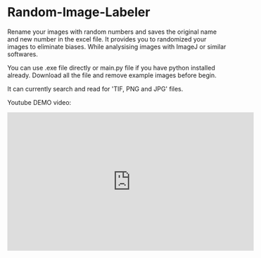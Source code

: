 # Random-Image-Labeler
Rename your images with random numbers and saves the original name and new number in the excel file. It provides you to randomized your images to eliminate biases. While analysising images with ImageJ or similar softwares. 

You can use .exe file directly or main.py file if you have python installed already. Download all the file and remove example images before begin.

It can currently search and read for 'TIF, PNG and JPG' files.

Youtube DEMO video:

<iframe width="560" height="315" src="https://www.youtube.com/embed/m9XpWw34FWo" title="YouTube video player" frameborder="0" allow="accelerometer; autoplay; clipboard-write; encrypted-media; gyroscope; picture-in-picture" allowfullscreen></iframe>
